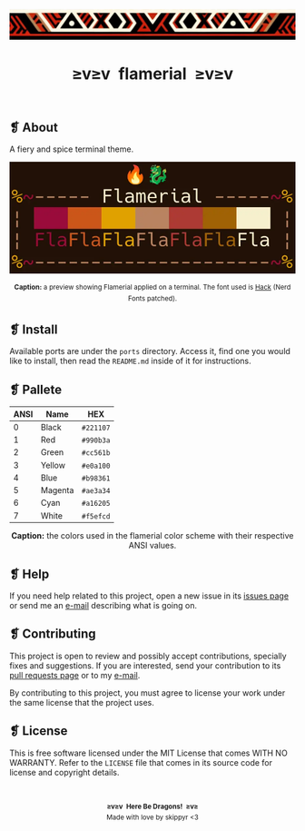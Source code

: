 <p align="center">
  <img alt="" src="assets/ornament.webp" />
</p>
<h1 align="center">≥v≥v&ensp;flamerial&ensp;≥v≥v</h1>
<p align="center">
  <img alt="" src="https://img.shields.io/github/license/skippyr/flamerial?style=plastic&label=%E2%B8%96%20license&labelColor=%23221107&color=%23990b3a" />
  &nbsp;
  <img alt="" src="https://img.shields.io/github/v/tag/skippyr/flamerial?style=plastic&label=%E2%B8%96%20tag&labelColor=%23221107&color=%23990b3a" />
  &nbsp;
  <img alt="" src="https://img.shields.io/github/commit-activity/t/skippyr/flamerial?style=plastic&label=%E2%B8%96%20commits&labelColor=%23221107&color=%23990b3a" />
  &nbsp;
  <img alt="" src="https://img.shields.io/github/stars/skippyr/flamerial?style=plastic&label=%E2%B8%96%20stars&labelColor=%23221107&color=%23990b3a" />
</p>

## ❡ About

A fiery and spice terminal theme.

<p align="center">
  <img alt="" src="assets/preview.webp" width="700" />
  <p align="center"><sup><strong>Caption:</strong> a preview showing Flamerial applied on a terminal. The font used is <a href="https://www.nerdfonts.com/font-downloads">Hack</a> (Nerd Fonts patched).</sup></p>
</p>

## ❡ Install

Available ports are under the `ports` directory. Access it, find one you would like to install, then read the `README.md` inside of it for instructions.

## ❡ Pallete

<table align="center">
  <thead>
    <tr>
      <th>ANSI</th>
      <th>Name</th>
      <th>HEX</th>
    </tr>
  </thead>
  <tbody>
    <tr>
      <td>0</td>
      <td>Black</td>
      <td><code>#221107</code></td>
    </tr>
    <tr>
      <td>1</td>
      <td>Red</td>
      <td><code>#990b3a</code></td>
    </tr>
    <tr>
      <td>2</td>
      <td>Green</td>
      <td><code>#cc561b</code></td>
    </tr>
    <tr>
      <td>3</td>
      <td>Yellow</td>
      <td><code>#e0a100</code></td>
    </tr>
    <tr>
      <td>4</td>
      <td>Blue</td>
      <td><code>#b98361</code></td>
    </tr>
    <tr>
      <td>5</td>
      <td>Magenta</td>
      <td><code>#ae3a34</code></td>
    </tr>
    <tr>
      <td>6</td>
      <td>Cyan</td>
      <td><code>#a16205</code></td>
    </tr>
    <tr>
      <td>7</td>
      <td>White</td>
      <td><code>#f5efcd</code></td>
    </tr>
  </tbody>
</table>
<p align="center"><strong>Caption:</strong> the colors used in the flamerial color scheme with their respective ANSI values.</p>

## ❡ Help

If you need help related to this project, open a new issue in its [issues page](https://github.com/skippyr/flamerial/issues) or send me an [e-mail](mailto:skippyr.developer@gmail.com) describing what is going on.

## ❡ Contributing

This project is open to review and possibly accept contributions, specially fixes and suggestions. If you are interested, send your contribution to its [pull requests page](https://github.com/skippyr/flamerial/pulls) or to my [e-mail](mailto:skippyr.developer@gmail.com).

By contributing to this project, you must agree to license your work under the same license that the project uses.

## ❡ License

This is free software licensed under the MIT License that comes WITH NO WARRANTY. Refer to the `LICENSE` file that comes in its source code for license and copyright details.

&ensp;
<p align="center"><sup><strong>≥v≥v&ensp;Here Be Dragons!&ensp;≥v≥</strong><br />Made with love by skippyr <3</sup></p>
